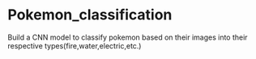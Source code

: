 # Pokemon_classification
Build a CNN model to classify pokemon based on their images into their respective types(fire,water,electric,etc.)
